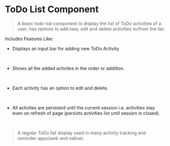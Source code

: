 # ToDo List Component

> A basic todo-list component to display the list of ToDo activities of a user, has options to add new, edit and delete activities to/from the list.

Includes Features Like:
<br />

- Displays an input bar for adding new ToDo Activity
<br />

- Shows all the added activites in the order or addition.
<br />

- Each activity has an option to edit and delete.
<br />

- All activites are persisted until the current session i.e. activities stay even on refresh of page (persists activities list until session is closed).
<br />

> A regular ToDo list display used in many activity tracking and reminder apps(web and native).